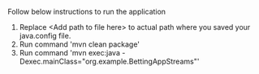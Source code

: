 Follow below instructions to run the application

1. Replace \<Add path to file here\> to actual path where you saved your java.config file.
2. Run command 'mvn clean package'
3. Run command 'mvn exec:java -Dexec.mainClass="org.example.BettingAppStreams"'
